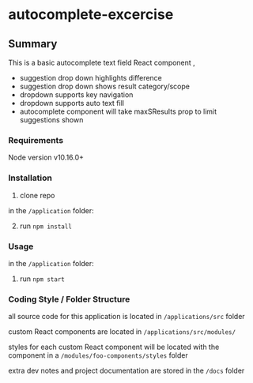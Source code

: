 # autocomplete-excercise

## Summary
This is a basic autocomplete text field React component , 

- suggestion drop down highlights difference 
- suggestion drop down shows result category/scope
- dropdown supports key navigation
- dropdown supports auto text fill
- autocomplete component will take maxSResults prop to limit suggestions shown



### Requirements

Node version v10.16.0+

### Installation

1. clone repo

in the `/application` folder:

2. run `npm install`
 


### Usage

in the `/application` folder: 

1. run `npm start` 


### Coding Style / Folder Structure

all source code for this application is located in `/applications/src` folder

custom React components are located in `/applications/src/modules/`

styles for each custom React component will be located with the component in a `/modules/foo-components/styles` folder

extra dev notes and project documentation are stored in the `/docs` folder 
